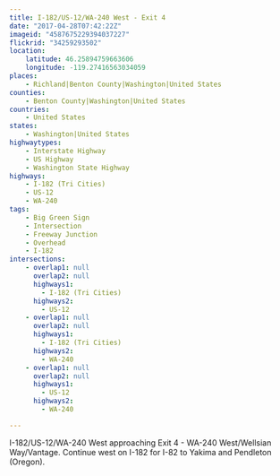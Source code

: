 ```yaml
---
title: I-182/US-12/WA-240 West - Exit 4
date: "2017-04-28T07:42:22Z"
imageid: "4587675229394037227"
flickrid: "34259293502"
location:
    latitude: 46.25894759663606
    longitude: -119.27416563034059
places:
    - Richland|Benton County|Washington|United States
counties:
    - Benton County|Washington|United States
countries:
    - United States
states:
    - Washington|United States
highwaytypes:
    - Interstate Highway
    - US Highway
    - Washington State Highway
highways:
    - I-182 (Tri Cities)
    - US-12
    - WA-240
tags:
    - Big Green Sign
    - Intersection
    - Freeway Junction
    - Overhead
    - I-182
intersections:
    - overlap1: null
      overlap2: null
      highways1:
        - I-182 (Tri Cities)
      highways2:
        - US-12
    - overlap1: null
      overlap2: null
      highways1:
        - I-182 (Tri Cities)
      highways2:
        - WA-240
    - overlap1: null
      overlap2: null
      highways1:
        - US-12
      highways2:
        - WA-240

---
```

I-182/US-12/WA-240 West approaching Exit 4 - WA-240 West/Wellsian Way/Vantage.  Continue west on I-182 for I-82 to Yakima and Pendleton (Oregon).